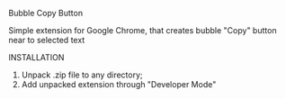 Bubble Copy Button

Simple extension for Google Chrome, that creates bubble "Copy" button near to selected text


INSTALLATION
1) Unpack .zip file to any directory;
2) Add unpacked extension through "Developer Mode"
